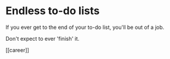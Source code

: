 # Endless to-do lists

If you ever get to the end of your to-do list, you'll be out of a job.

Don't expect to ever 'finish' it.

[[career]]